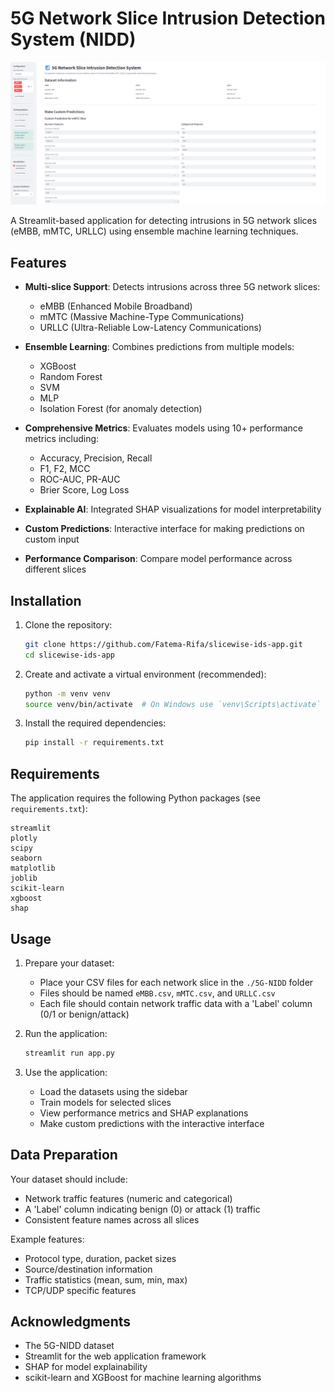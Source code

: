 # 5G Network Slice Intrusion Detection System (NIDD)

![App Screenshot](https://raw.githubusercontent.com/Fatema-Rifa/slicewise-ids-app/main/app.png)

A Streamlit-based application for detecting intrusions in 5G network slices (eMBB, mMTC, URLLC) using ensemble machine learning techniques.

## Features

- **Multi-slice Support**: Detects intrusions across three 5G network slices:
  - eMBB (Enhanced Mobile Broadband)
  - mMTC (Massive Machine-Type Communications)
  - URLLC (Ultra-Reliable Low-Latency Communications)
  
- **Ensemble Learning**: Combines predictions from multiple models:
  - XGBoost
  - Random Forest
  - SVM
  - MLP
  - Isolation Forest (for anomaly detection)

- **Comprehensive Metrics**: Evaluates models using 10+ performance metrics including:
  - Accuracy, Precision, Recall
  - F1, F2, MCC
  - ROC-AUC, PR-AUC
  - Brier Score, Log Loss

- **Explainable AI**: Integrated SHAP visualizations for model interpretability
- **Custom Predictions**: Interactive interface for making predictions on custom input
- **Performance Comparison**: Compare model performance across different slices

## Installation

1. Clone the repository:
   ```bash
   git clone https://github.com/Fatema-Rifa/slicewise-ids-app.git
   cd slicewise-ids-app
   ```

2. Create and activate a virtual environment (recommended):
   ```bash
   python -m venv venv
   source venv/bin/activate  # On Windows use `venv\Scripts\activate`
   ```

3. Install the required dependencies:
   ```bash
   pip install -r requirements.txt
   ```

## Requirements

The application requires the following Python packages (see `requirements.txt`):

```
streamlit
plotly
scipy
seaborn
matplotlib
joblib
scikit-learn
xgboost
shap
```

## Usage

1. Prepare your dataset:
   - Place your CSV files for each network slice in the `./5G-NIDD` folder
   - Files should be named `eMBB.csv`, `mMTC.csv`, and `URLLC.csv`
   - Each file should contain network traffic data with a 'Label' column (0/1 or benign/attack)

2. Run the application:
   ```bash
   streamlit run app.py
   ```

3. Use the application:
   - Load the datasets using the sidebar
   - Train models for selected slices
   - View performance metrics and SHAP explanations
   - Make custom predictions with the interactive interface

## Data Preparation

Your dataset should include:
- Network traffic features (numeric and categorical)
- A 'Label' column indicating benign (0) or attack (1) traffic
- Consistent feature names across all slices

Example features:
- Protocol type, duration, packet sizes
- Source/destination information
- Traffic statistics (mean, sum, min, max)
- TCP/UDP specific features

## Acknowledgments

- The 5G-NIDD dataset
- Streamlit for the web application framework
- SHAP for model explainability
- scikit-learn and XGBoost for machine learning algorithms
